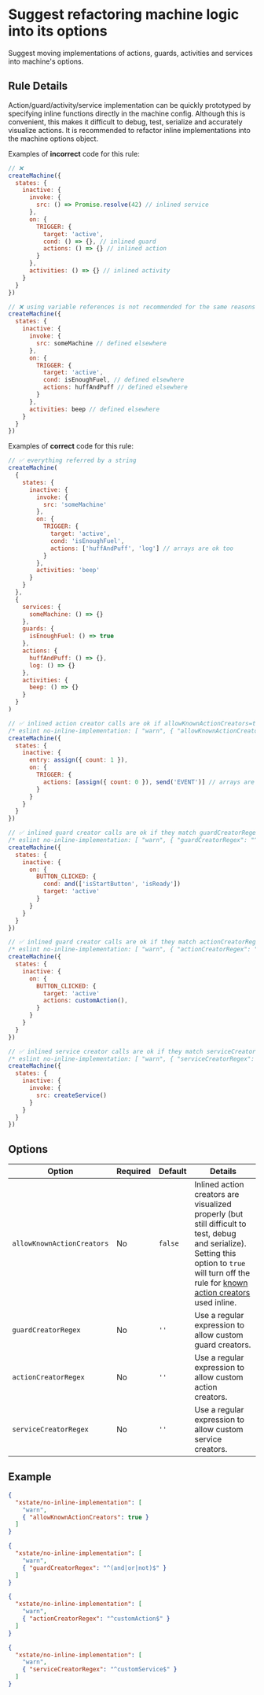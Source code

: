 # Suggest refactoring machine logic into its options

Suggest moving implementations of actions, guards, activities and services into machine's options.

## Rule Details

Action/guard/activity/service implementation can be quickly prototyped by specifying inline functions directly in the machine config.
Although this is convenient, this makes it difficult to debug, test, serialize and accurately visualize actions. It is recommended to refactor inline implementations into the machine options object.

Examples of **incorrect** code for this rule:

```javascript
// ❌
createMachine({
  states: {
    inactive: {
      invoke: {
        src: () => Promise.resolve(42) // inlined service
      },
      on: {
        TRIGGER: {
          target: 'active',
          cond: () => {}, // inlined guard
          actions: () => {} // inlined action
        }
      },
      activities: () => {} // inlined activity
    }
  }
})

// ❌ using variable references is not recommended for the same reasons
createMachine({
  states: {
    inactive: {
      invoke: {
        src: someMachine // defined elsewhere
      },
      on: {
        TRIGGER: {
          target: 'active',
          cond: isEnoughFuel, // defined elsewhere
          actions: huffAndPuff // defined elsewhere
        }
      },
      activities: beep // defined elsewhere
    }
  }
})
```

Examples of **correct** code for this rule:

```javascript
// ✅ everything referred by a string
createMachine(
  {
    states: {
      inactive: {
        invoke: {
          src: 'someMachine'
        },
        on: {
          TRIGGER: {
            target: 'active',
            cond: 'isEnoughFuel',
            actions: ['huffAndPuff', 'log'] // arrays are ok too
          }
        },
        activities: 'beep'
      }
    }
  },
  {
    services: {
      someMachine: () => {}
    },
    guards: {
      isEnoughFuel: () => true
    },
    actions: {
      huffAndPuff: () => {},
      log: () => {}
    },
    activities: {
      beep: () => {}
    }
  }
)

// ✅ inlined action creator calls are ok if allowKnownActionCreators=true
/* eslint no-inline-implementation: [ "warn", { "allowKnownActionCreators": true } ] */
createMachine({
  states: {
    inactive: {
      entry: assign({ count: 1 }),
      on: {
        TRIGGER: {
          actions: [assign({ count: 0 }), send('EVENT')] // arrays are ok too
        }
      }
    }
  }
})

// ✅ inlined guard creator calls are ok if they match guardCreatorRegex
/* eslint no-inline-implementation: [ "warn", { "guardCreatorRegex": "^(and|or|not)$" } ] */
createMachine({
  states: {
    inactive: {
      on: {
        BUTTON_CLICKED: {
          cond: and(['isStartButton', 'isReady'])
          target: 'active'
        }
      }
    }
  }
})

// ✅ inlined guard creator calls are ok if they match actionCreatorRegex
/* eslint no-inline-implementation: [ "warn", { "actionCreatorRegex": "^customAction$" } ] */
createMachine({
  states: {
    inactive: {
      on: {
        BUTTON_CLICKED: {
          target: 'active'
          actions: customAction(),
        }
      }
    }
  }
})

// ✅ inlined service creator calls are ok if they match serviceCreatorRegex
/* eslint no-inline-implementation: [ "warn", { "serviceCreatorRegex": "^customService$" } ] */
createMachine({
  states: {
    inactive: {
      invoke: {
        src: createService()
      }
    }
  }
})
```

## Options

| Option                     | Required | Default | Details                                                                                                                                                                                                                                           |
| -------------------------- | -------- | ------- | ------------------------------------------------------------------------------------------------------------------------------------------------------------------------------------------------------------------------------------------------- |
| `allowKnownActionCreators` | No       | `false` | Inlined action creators are visualized properly (but still difficult to test, debug and serialize). Setting this option to `true` will turn off the rule for [known action creators](https://xstate.js.org/docs/guides/actions.html) used inline. |
| `guardCreatorRegex`        | No       | `''`    | Use a regular expression to allow custom guard creators.                                                                                                                                                                                          |
| `actionCreatorRegex`       | No       | `''`    | Use a regular expression to allow custom action creators.                                                                                                                                                                                         |
| `serviceCreatorRegex`      | No       | `''`    | Use a regular expression to allow custom service creators.                                                                                                                                                                                        |

## Example

```json
{
  "xstate/no-inline-implementation": [
    "warn",
    { "allowKnownActionCreators": true }
  ]
}

{
  "xstate/no-inline-implementation": [
    "warn",
    { "guardCreatorRegex": "^(and|or|not)$" }
  ]
}

{
  "xstate/no-inline-implementation": [
    "warn",
    { "actionCreatorRegex": "^customAction$" }
  ]
}

{
  "xstate/no-inline-implementation": [
    "warn",
    { "serviceCreatorRegex": "^customService$" }
  ]
}
```
